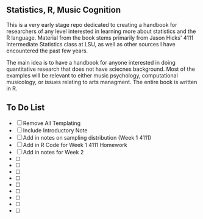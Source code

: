 ## Statistics, R, Music Cognition

This is a very early stage repo dedicated to creating a handbook for researchers of any level interested in learning more about statistics and the R language.
Material from the book stems primarily from Jason Hicks' 4111 Intermediate Statistics class at LSU, as well as other sources I have encountered the past few years.

The main idea is to have a handbook for anyone interested in doing quantitative research that does not have sciecnes background.
Most of the examples will be relevant to either music psychology, computational musicology, or issues relating to arts managment. 
The entire book is written in R.

## To Do List

* [ ] Remove All Templating
* [ ] Include Introductory Note
* [ ] Add in notes on sampling distribution (Week 1 4111)
* [ ] Add in R Code for Week 1 4111 Homework
* [ ] Add in notes for Week 2 
* [ ]
* [ ]
* [ ]
* [ ]
* [ ]
* [ ]
* [ ]
* [ ]
* [ ]
